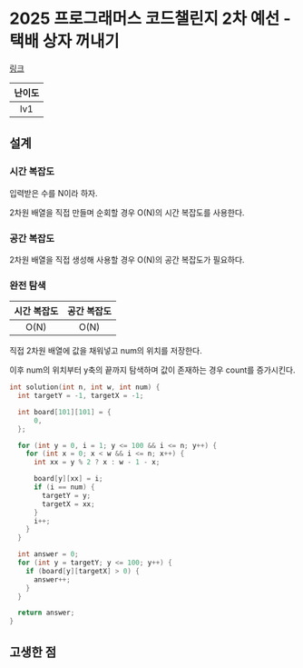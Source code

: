 # 2025 프로그래머스 코드챌린지 2차 예선 - 택배 상자 꺼내기

[링크](https://school.programmers.co.kr/learn/courses/30/lessons/389478)

| 난이도 |
| :----: |
|  lv1   |

## 설계

### 시간 복잡도

입력받은 수를 N이라 하자.

2차원 배열을 직접 만들며 순회할 경우 O(N)의 시간 복잡도를 사용한다.

### 공간 복잡도

2차원 배열을 직접 생성해 사용할 경우 O(N)의 공간 복잡도가 필요하다.

### 완전 탐색

| 시간 복잡도 | 공간 복잡도 |
| :---------: | :---------: |
|    O(N)     |    O(N)     |

직접 2차원 배열에 값을 채워넣고 num의 위치를 저장한다.

이후 num의 위치부터 y축의 끝까지 탐색하며 값이 존재하는 경우 count를 증가시킨다.

```cpp
int solution(int n, int w, int num) {
  int targetY = -1, targetX = -1;

  int board[101][101] = {
      0,
  };

  for (int y = 0, i = 1; y <= 100 && i <= n; y++) {
    for (int x = 0; x < w && i <= n; x++) {
      int xx = y % 2 ? x : w - 1 - x;

      board[y][xx] = i;
      if (i == num) {
        targetY = y;
        targetX = xx;
      }
      i++;
    }
  }

  int answer = 0;
  for (int y = targetY; y <= 100; y++) {
    if (board[y][targetX] > 0) {
      answer++;
    }
  }

  return answer;
}
```

## 고생한 점
